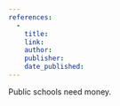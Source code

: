 ```yaml
---
references:
  -
    title: 
    link: 
    author: 
    publisher: 
    date_published: 
---
```


Public schools need money.